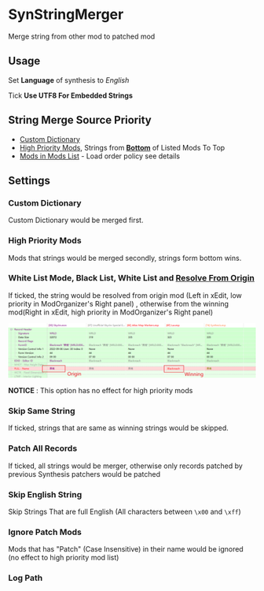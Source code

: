 # SynStringMerger

Merge string from other mod to patched mod

## Usage

Set **Language** of synthesis to *English*

Tick **Use UTF8 For Embedded Strings**

## String Merge Source Priority

- [Custom Dictionary](#custom-dictionary)
- [High Priority Mods](#high-priority-mods), Strings from <ins>__Bottom__</ins> of Listed Mods To Top
- [Mods in Mods List](#loadorder-list) - Load order policy see details

## Settings

### Custom Dictionary

Custom Dictionary would be merged first.

### High Priority Mods

Mods that strings would be merged secondly, strings form bottom wins.

<h3 id="loadorder-list">
White List Mode, Black List, White List and <ins>Resolve From Origin</ins>
</h3>

If ticked, the string would be resolved from origin mod (Left in xEdit, low priority in ModOrganizer's Right panel)
, otherwise from the winning mod(Right in xEdit, high priority in ModOrganizer's Right panel)

![Example](Assets/ResolveFromOriginNotice.png)

**NOTICE** : This option has no effect for high priority mods

### Skip Same String

If ticked, strings that are same as winning strings would be skipped.

### Patch All Records

If ticked, all strings would be merger, otherwise only records patched by previous
Synthesis patchers would be patched

### Skip English String

Skip Strings That are full English (All characters between `\x00` and `\xff`)

### Ignore Patch Mods

Mods that has "Patch" (Case Insensitive) in their name would be ignored (no effect to high priority mod list)

### Log Path
